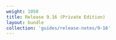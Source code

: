 ```yaml
---
weight: 1050
title: Release 9.16 (Private Edition)
layout: bundle
collection: 'guides/release-notes/9-16'
---
```


